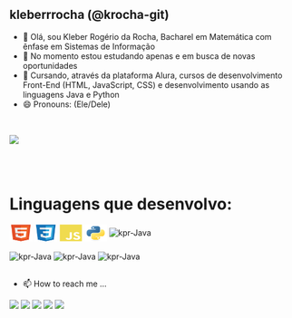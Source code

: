 ## kleberrrocha (@krocha-git)

- 👋 Olá, sou Kleber Rogério da Rocha, Bacharel em Matemática com ênfase em Sistemas de Informação
- 👀 No momento estou estudando apenas e em busca de novas oportunidades
- 🌱 Cursando, através da plataforma Alura, cursos de desenvolvimento Front-End (HTML, JavaScript, CSS) e desenvolvimento usando as linguagens Java e Python
- 😄 Pronouns: (Ele/Dele)

##

<div>
  <br>
  <a href="https://github.com/krocha-git"></a>
  <img height="360em" src="https://github-readme-stats.vercel.app/api/top-langs/?username=krocha-git&layout=pie">
  <br>
</div>

##

<div style="display: inline_block"><br>
  <h1>Linguagens que desenvolvo:</h1>
  <img align="center" alt="kpr-HTML" height="30" width="40" src="https://raw.githubusercontent.com/devicons/devicon/master/icons/html5/html5-original.svg">
  <img align="center" alt="kpr-CSS" height="30" width="40" src="https://raw.githubusercontent.com/devicons/devicon/master/icons/css3/css3-original.svg">
  <img align="center" alt="kpr-Js" height="30" width="40" src="https://raw.githubusercontent.com/devicons/devicon/master/icons/javascript/javascript-plain.svg">
  <img align="center" alt="kpr-Python" height="30" width="40" src="https://raw.githubusercontent.com/devicons/devicon/master/icons/python/python-original.svg">
  <img align="center" alt="kpr-Java" height="30" width="40" src="https://cdn.jsdelivr.net/gh/devicons/devicon@latest/icons/java/java-original.svg">
</div>


<div style="display: inline_block"><br>
  <img align="center" alt="kpr-Java" height="30" width="40" src="https://cdn.jsdelivr.net/gh/devicons/devicon@latest/icons/jira/jira-original.svg" />
  <img align="center" alt="kpr-Java" height="30" width="40" src="https://cdn.jsdelivr.net/gh/devicons/devicon@latest/icons/visualstudio/visualstudio-original.svg" />
  <img align="center" alt="kpr-Java" height="30" width="40" src="https://cdn.jsdelivr.net/gh/devicons/devicon@latest/icons/azuredevops/azuredevops-original.svg" />
</div>

##

- 📫 How to reach me ...
<div> 
  <a href="https://www.linkedin.com/in/kleber-rocha-7846456" target="_blank"><img src="https://img.shields.io/badge/-LinkedIn-%230077B5?style=for-the-badge&logo=linkedin&logoColor=white" target="_blank"></a> 
  <a href="mailto:kleberrrocha@gmail.com"><img src="https://img.shields.io/badge/-Gmail-%23333?style=for-the-badge&logo=gmail&logoColor=white" target="_blank"></a>
  <a href="https://www.facebook.com/kleber.rocha.188"><img src="https://img.shields.io/badge/Facebook-1877F2?style=for-the-badge&logo=facebook&logoColor=white" target="_blank"></a>
  <a href="https://www.instagram.com/kleber7rocha/" target="_blank"><img src="https://img.shields.io/badge/-Instagram-%23E4405F?style=for-the-badge&logo=instagram&logoColor=white" target="_blank"></a>
  <a href="https://wa.me/5511994428084"><img src="https://img.shields.io/badge/WhatsApp-25D366?style=for-the-badge&logo=whatsapp&logoColor=white" target="_blank"></a>
</div>
